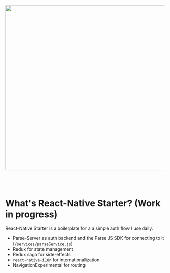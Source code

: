 <p align="center">
  <img align="center" src="https://raw.githubusercontent.com/mmazzarolo/react-native-starter/master/src/assets/images/logo.png" width="520">  
</p>

<br />
<br />


# What's React-Native Starter? (Work in progress)
React-Native Starter is a boilerplate for a a simple auth flow I use daily. 
- Parse-Server as auth backend and the Parse JS SDK for connecting to it (`/services/parseService.js`)
- Redux for state management
- Redux saga for side-effects
- `react-native-i18n` for internationalization
- NavigationExperimental for routing
